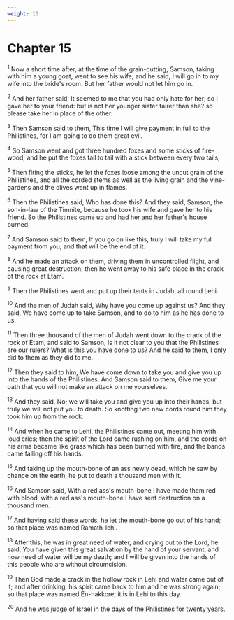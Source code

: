 ```yaml
---
weight: 15
---
```


# Chapter 15

<sup>1</sup> Now a short time after, at the time of the grain-cutting, Samson, taking with him a young goat, went to see his wife; and he said, I will go in to my wife into the bride's room. But her father would not let him go in. 

<sup>2</sup> And her father said, It seemed to me that you had only hate for her; so I gave her to your friend: but is not her younger sister fairer than she? so please take her in place of the other. 

<sup>3</sup> Then Samson said to them, This time I will give payment in full to the Philistines, for I am going to do them great evil. 

<sup>4</sup> So Samson went and got three hundred foxes and some sticks of fire-wood; and he put the foxes tail to tail with a stick between every two tails; 

<sup>5</sup> Then firing the sticks, he let the foxes loose among the uncut grain of the Philistines, and all the corded stems as well as the living grain and the vine-gardens and the olives went up in flames. 

<sup>6</sup> Then the Philistines said, Who has done this? And they said, Samson, the son-in-law of the Timnite, because he took his wife and gave her to his friend. So the Philistines came up and had her and her father's house burned. 

<sup>7</sup> And Samson said to them, If you go on like this, truly I will take my full payment from you; and that will be the end of it. 

<sup>8</sup> And he made an attack on them, driving them in uncontrolled flight, and causing great destruction; then he went away to his safe place in the crack of the rock at Etam. 

<sup>9</sup> Then the Philistines went and put up their tents in Judah, all round Lehi. 

<sup>10</sup> And the men of Judah said, Why have you come up against us? And they said, We have come up to take Samson, and to do to him as he has done to us. 

<sup>11</sup> Then three thousand of the men of Judah went down to the crack of the rock of Etam, and said to Samson, Is it not clear to you that the Philistines are our rulers? What is this you have done to us? And he said to them, I only did to them as they did to me. 

<sup>12</sup> Then they said to him, We have come down to take you and give you up into the hands of the Philistines. And Samson said to them, Give me your oath that you will not make an attack on me yourselves. 

<sup>13</sup> And they said, No; we will take you and give you up into their hands, but truly we will not put you to death. So knotting two new cords round him they took him up from the rock. 

<sup>14</sup> And when he came to Lehi, the Philistines came out, meeting him with loud cries; then the spirit of the Lord came rushing on him, and the cords on his arms became like grass which has been burned with fire, and the bands came falling off his hands. 

<sup>15</sup> And taking up the mouth-bone of an ass newly dead, which he saw by chance on the earth, he put to death a thousand men with it. 

<sup>16</sup> And Samson said, With a red ass's mouth-bone I have made them red with blood, with a red ass's mouth-bone I have sent destruction on a thousand men. 

<sup>17</sup> And having said these words, he let the mouth-bone go out of his hand; so that place was named Ramath-lehi. 

<sup>18</sup> After this, he was in great need of water, and crying out to the Lord, he said, You have given this great salvation by the hand of your servant, and now need of water will be my death; and I will be given into the hands of this people who are without circumcision. 

<sup>19</sup> Then God made a crack in the hollow rock in Lehi and water came out of it; and after drinking, his spirit came back to him and he was strong again; so that place was named En-hakkore; it is in Lehi to this day. 

<sup>20</sup> And he was judge of Israel in the days of the Philistines for twenty years. 


